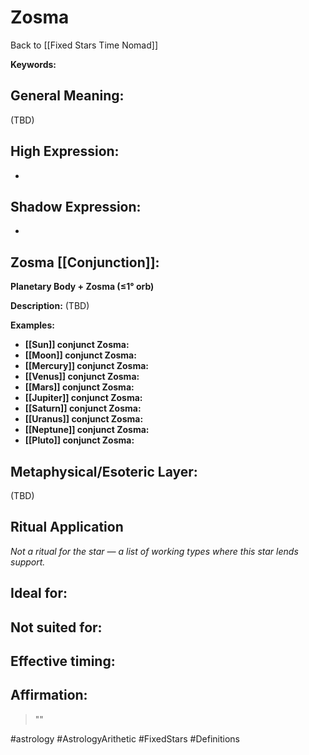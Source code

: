 # Zosma

Back to [[Fixed Stars Time Nomad]]

**Keywords:** 

## General Meaning:
(TBD)

## High Expression:
- 

## Shadow Expression:
- 

## Zosma [[Conjunction]]:

**Planetary Body + Zosma (≤1° orb)**

**Description:**
(TBD)

**Examples:**
- **[[Sun]] conjunct Zosma:** 
- **[[Moon]] conjunct Zosma:** 
- **[[Mercury]] conjunct Zosma:** 
- **[[Venus]] conjunct Zosma:** 
- **[[Mars]] conjunct Zosma:** 
- **[[Jupiter]] conjunct Zosma:** 
- **[[Saturn]] conjunct Zosma:** 
- **[[Uranus]] conjunct Zosma:** 
- **[[Neptune]] conjunct Zosma:** 
- **[[Pluto]] conjunct Zosma:** 

## Metaphysical/Esoteric Layer:
(TBD)

## Ritual Application
*Not a ritual for the star — a list of working types where this star lends support.*

**Ideal for:**
- 
**Not suited for:**
- 
**Effective timing:**
- 

## Affirmation:

> ""

#astrology #AstrologyArithetic #FixedStars #Definitions
